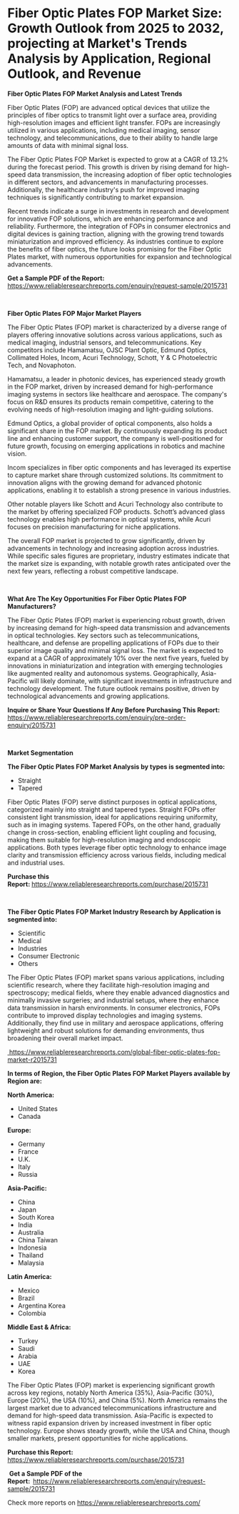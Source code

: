 <p><h1>Fiber Optic Plates FOP Market Size: Growth Outlook from 2025 to 2032, projecting at Market's Trends Analysis by Application, Regional Outlook, and Revenue</h1></p><p><strong>Fiber Optic Plates FOP Market Analysis and Latest Trends</strong></p>
<p><p>Fiber Optic Plates (FOP) are advanced optical devices that utilize the principles of fiber optics to transmit light over a surface area, providing high-resolution images and efficient light transfer. FOPs are increasingly utilized in various applications, including medical imaging, sensor technology, and telecommunications, due to their ability to handle large amounts of data with minimal signal loss.</p><p>The Fiber Optic Plates FOP Market is expected to grow at a CAGR of 13.2% during the forecast period. This growth is driven by rising demand for high-speed data transmission, the increasing adoption of fiber optic technologies in different sectors, and advancements in manufacturing processes. Additionally, the healthcare industry's push for improved imaging techniques is significantly contributing to market expansion.</p><p>Recent trends indicate a surge in investments in research and development for innovative FOP solutions, which are enhancing performance and reliability. Furthermore, the integration of FOPs in consumer electronics and digital devices is gaining traction, aligning with the growing trend towards miniaturization and improved efficiency. As industries continue to explore the benefits of fiber optics, the future looks promising for the Fiber Optic Plates market, with numerous opportunities for expansion and technological advancements.</p></p>
<p><strong>Get a Sample PDF of the Report:&nbsp;</strong> <a href="https://www.reliableresearchreports.com/enquiry/request-sample/2015731?utm_campaign=3446&utm_medium=2&utm_source=Github&utm_content=ia&utm_term=29032025&utm_id=fiber-optic-plates-fop">https://www.reliableresearchreports.com/enquiry/request-sample/2015731</a></p>
<p>&nbsp;</p>
<p><strong>Fiber Optic Plates FOP Major Market Players</strong></p>
<p><p>The Fiber Optic Plates (FOP) market is characterized by a diverse range of players offering innovative solutions across various applications, such as medical imaging, industrial sensors, and telecommunications. Key competitors include Hamamatsu, OJSC Plant Optic, Edmund Optics, Collimated Holes, Incom, Acuri Technology, Schott, Y & C Photoelectric Tech, and Novaphoton.</p><p>Hamamatsu, a leader in photonic devices, has experienced steady growth in the FOP market, driven by increased demand for high-performance imaging systems in sectors like healthcare and aerospace. The company's focus on R&D ensures its products remain competitive, catering to the evolving needs of high-resolution imaging and light-guiding solutions.</p><p>Edmund Optics, a global provider of optical components, also holds a significant share in the FOP market. By continuously expanding its product line and enhancing customer support, the company is well-positioned for future growth, focusing on emerging applications in robotics and machine vision.</p><p>Incom specializes in fiber optic components and has leveraged its expertise to capture market share through customized solutions. Its commitment to innovation aligns with the growing demand for advanced photonic applications, enabling it to establish a strong presence in various industries.</p><p>Other notable players like Schott and Acuri Technology also contribute to the market by offering specialized FOP products. Schott’s advanced glass technology enables high performance in optical systems, while Acuri focuses on precision manufacturing for niche applications.</p><p>The overall FOP market is projected to grow significantly, driven by advancements in technology and increasing adoption across industries. While specific sales figures are proprietary, industry estimates indicate that the market size is expanding, with notable growth rates anticipated over the next few years, reflecting a robust competitive landscape.</p></p>
<p>&nbsp;</p>
<p><strong>What Are The Key Opportunities For Fiber Optic Plates FOP Manufacturers?</strong></p>
<p><p>The Fiber Optic Plates (FOP) market is experiencing robust growth, driven by increasing demand for high-speed data transmission and advancements in optical technologies. Key sectors such as telecommunications, healthcare, and defense are propelling applications of FOPs due to their superior image quality and minimal signal loss. The market is expected to expand at a CAGR of approximately 10% over the next five years, fueled by innovations in miniaturization and integration with emerging technologies like augmented reality and autonomous systems. Geographically, Asia-Pacific will likely dominate, with significant investments in infrastructure and technology development. The future outlook remains positive, driven by technological advancements and growing applications.</p></p>
<p><strong>Inquire or Share Your Questions If Any Before Purchasing This Report:</strong> <a href="https://www.reliableresearchreports.com/enquiry/pre-order-enquiry/2015731?utm_campaign=3446&utm_medium=2&utm_source=Github&utm_content=ia&utm_term=29032025&utm_id=fiber-optic-plates-fop">https://www.reliableresearchreports.com/enquiry/pre-order-enquiry/2015731</a></p>
<p>&nbsp;</p>
<p><strong>Market Segmentation</strong></p>
<p><strong>The Fiber Optic Plates FOP Market Analysis by types is segmented into:</strong></p>
<p><ul><li>Straight</li><li>Tapered</li></ul></p>
<p><p>Fiber Optic Plates (FOP) serve distinct purposes in optical applications, categorized mainly into straight and tapered types. Straight FOPs offer consistent light transmission, ideal for applications requiring uniformity, such as in imaging systems. Tapered FOPs, on the other hand, gradually change in cross-section, enabling efficient light coupling and focusing, making them suitable for high-resolution imaging and endoscopic applications. Both types leverage fiber optic technology to enhance image clarity and transmission efficiency across various fields, including medical and industrial uses.</p></p>
<p><strong>Purchase this Report:&nbsp;</strong><a href="https://www.reliableresearchreports.com/purchase/2015731?utm_campaign=3446&utm_medium=2&utm_source=Github&utm_content=ia&utm_term=29032025&utm_id=fiber-optic-plates-fop">https://www.reliableresearchreports.com/purchase/2015731</a></p>
<p>&nbsp;</p>
<p><strong>The Fiber Optic Plates FOP Market Industry Research by Application is segmented into:</strong></p>
<p><ul><li>Scientific</li><li>Medical</li><li>Industries</li><li>Consumer Electronic</li><li>Others</li></ul></p>
<p><p>The Fiber Optic Plates (FOP) market spans various applications, including scientific research, where they facilitate high-resolution imaging and spectroscopy; medical fields, where they enable advanced diagnostics and minimally invasive surgeries; and industrial setups, where they enhance data transmission in harsh environments. In consumer electronics, FOPs contribute to improved display technologies and imaging systems. Additionally, they find use in military and aerospace applications, offering lightweight and robust solutions for demanding environments, thus broadening their overall market impact.</p></p>
<p><a href="https://www.reliableresearchreports.com/global-fiber-optic-plates-fop-market-r2015731?utm_campaign=3446&utm_medium=2&utm_source=Github&utm_content=ia&utm_term=29032025&utm_id=fiber-optic-plates-fop">&nbsp;https://www.reliableresearchreports.com/global-fiber-optic-plates-fop-market-r2015731</a></p>
<p><strong>In terms of Region, the Fiber Optic Plates FOP Market Players available by Region are:</strong></p>
<p>
    <p> <strong> North America: </strong>
        <ul>
            <li>United States</li>
            <li>Canada</li>
        </ul>
        </p> 
    <p> <strong> Europe: </strong>
        <ul>
            <li>Germany</li>
            <li>France</li>
            <li>U.K.</li>
            <li>Italy</li>
            <li>Russia</li>
        </ul>
        </p> 
    <p> <strong> Asia-Pacific: </strong>
        <ul>
            <li>China</li>
            <li>Japan</li>
            <li>South Korea</li>
            <li>India</li>
            <li>Australia</li>
            <li>China Taiwan</li>
            <li>Indonesia</li>
            <li>Thailand</li>
            <li>Malaysia</li>
        </ul>
        </p> 
    <p> <strong> Latin America: </strong>
        <ul>
            <li>Mexico</li>
            <li>Brazil</li>
            <li>Argentina Korea</li>
            <li>Colombia</li>
        </ul>
        </p> 
    <p> <strong> Middle East & Africa: </strong>
        <ul>
            <li>Turkey</li>
            <li>Saudi</li>
            <li>Arabia</li>
            <li>UAE</li>
            <li>Korea</li>
        </ul>
    </p>
    </p>
<p><p>The Fiber Optic Plates (FOP) market is experiencing significant growth across key regions, notably North America (35%), Asia-Pacific (30%), Europe (20%), the USA (10%), and China (5%). North America remains the largest market due to advanced telecommunications infrastructure and demand for high-speed data transmission. Asia-Pacific is expected to witness rapid expansion driven by increased investment in fiber optic technology. Europe shows steady growth, while the USA and China, though smaller markets, present opportunities for niche applications.</p></p>
<p><strong>Purchase this Report: </strong><a href="https://www.reliableresearchreports.com/purchase/2015731?utm_campaign=3446&utm_medium=2&utm_source=Github&utm_content=ia&utm_term=29032025&utm_id=fiber-optic-plates-fop">https://www.reliableresearchreports.com/purchase/2015731</a></p>
<p>&nbsp;<strong>Get a Sample PDF of the Report:&nbsp;&nbsp;</strong><a href="https://www.reliableresearchreports.com/enquiry/request-sample/2015731?utm_campaign=3446&utm_medium=2&utm_source=Github&utm_content=ia&utm_term=29032025&utm_id=fiber-optic-plates-fop">https://www.reliableresearchreports.com/enquiry/request-sample/2015731</a></p>
<p><strong></strong></p>
<p>Check more reports on <a href="https://www.reliableresearchreports.com/?utm_campaign=3446&utm_medium=2&utm_source=Github&utm_content=ia&utm_term=29032025&utm_id=fiber-optic-plates-fop">https://www.reliableresearchreports.com/</a></p>